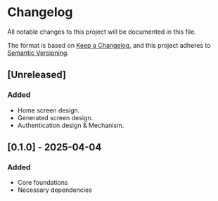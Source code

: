 # Changelog

All notable changes to this project will be documented in this file.

The format is based on [Keep a Changelog](https://keepachangelog.com/en/1.1.0/),
and this project adheres to [Semantic Versioning](https://semver.org/spec/v2.0.0.html).

## [Unreleased]

### Added

- Home screen design.
- Generated screen design.
- Authentication design & Mechanism.

## [0.1.0] - 2025-04-04

### Added

- Core foundations
- Necessary dependencies
